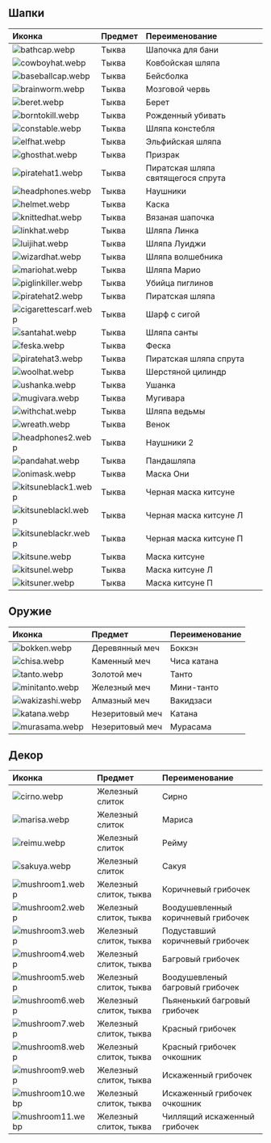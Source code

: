 

## Шапки

| Иконка                                                               | Предмет | Переименование                     |
|:---------------------------------------------------------------------|:--------|:-----------------------------------|
| ![bathcap.webp](/assets/resourspackimage/bathcap.webp)               | Тыква   | Шапочка для бани                   |
| ![cowboyhat.webp](/assets/resourspackimage/cowboyhat.webp)           | Тыква   | Ковбойская шляпа                   |
| ![baseballcap.webp](/assets/resourspackimage/baseballcap.webp)       | Тыква   | Бейсболка                          |
| ![brainworm.webp](/assets/resourspackimage/brainworm.webp)           | Тыква   | Мозговой червь                     |
| ![beret.webp](/assets/resourspackimage/beret.webp)                   | Тыква   | Берет                              |
| ![borntokill.webp](/assets/resourspackimage/borntokill.webp)         | Тыква   | Рожденный убивать                  |
| ![constable.webp](/assets/resourspackimage/constable.webp)           | Тыква   | Шляпа констебля                    |
| ![elfhat.webp](/assets/resourspackimage/elfhat.webp)                 | Тыква   | Эльфийская шляпа                   |
| ![ghosthat.webp](/assets/resourspackimage/ghosthat.webp)             | Тыква   | Призрак                            |
| ![piratehat1.webp](/assets/resourspackimage/piratehat1.webp)         | Тыква   | Пиратская шляпа святящегося спрута |
| ![headphones.webp](/assets/resourspackimage/headphones.webp)         | Тыква   | Наушники                           |
| ![helmet.webp](/assets/resourspackimage/helmet.webp)                 | Тыква   | Каска                              |
| ![knittedhat.webp](/assets/resourspackimage/knittedhat.webp)         | Тыква   | Вязаная шапочка                    |
| ![linkhat.webp](/assets/resourspackimage/linkhat.webp)               | Тыква   | Шляпа Линка                        |
| ![luijihat.webp](/assets/resourspackimage/luijihat.webp)             | Тыква   | Шляпа Луиджи                       |
| ![wizardhat.webp](/assets/resourspackimage/wizardhat.webp)           | Тыква   | Шляпа волшебника                   |
| ![mariohat.webp](/assets/resourspackimage/mariohat.webp)             | Тыква   | Шляпа Марио                        |
| ![piglinkiller.webp](/assets/resourspackimage/piglinkiller.webp)     | Тыква   | Убийца пиглинов                    |
| ![piratehat2.webp](/assets/resourspackimage/piratehat2.webp)         | Тыква   | Пиратская шляпа                    |
| ![cigarettescarf.webp](/assets/resourspackimage/cigarettescarf.webp) | Тыква   | Шарф с сигой                       |
| ![santahat.webp](/assets/resourspackimage/santahat.webp)             | Тыква   | Шляпа санты                        |
| ![feska.webp](/assets/resourspackimage/feska.webp)                   | Тыква   | Феска                              |
| ![piratehat3.webp](/assets/resourspackimage/piratehat3.webp)         | Тыква   | Пиратская шляпа спрута             |
| ![woolhat.webp](/assets/resourspackimage/woolhat.webp)               | Тыква   | Шерстяной цилиндр                  |
| ![ushanka.webp](/assets/resourspackimage/ushanka.webp)               | Тыква   | Ушанка                             |
| ![mugivara.webp](/assets/resourspackimage/mugivara.webp)             | Тыква   | Мугивара                           |
| ![withchat.webp](/assets/resourspackimage/withchat.webp)             | Тыква   | Шляпа ведьмы                       |
| ![wreath.webp](/assets/resourspackimage/wreath.webp)                 | Тыква   | Венок                              |
| ![headphones2.webp](/assets/resourspackimage/headphones2.webp)       | Тыква   | Наушники 2                         |
| ![pandahat.webp](/assets/resourspackimage/pandahat.webp)             | Тыква   | Пандашляпа                         |
| ![onimask.webp](/assets/resourspackimage/onimask.webp)               | Тыква   | Маска Они                          |
| ![kitsuneblack1.webp](/assets/resourspackimage/kitsuneblack1.webp)   | Тыква   | Черная маска китсуне               |
| ![kitsuneblackl.webp](/assets/resourspackimage/kitsuneblackl.webp)   | Тыква   | Черная маска китсуне Л             |
| ![kitsuneblackr.webp](/assets/resourspackimage/kitsuneblackr.webp)   | Тыква   | Черная маска китсуне П             |
| ![kitsune.webp](/assets/resourspackimage/kitsune.webp)               | Тыква   | Маска китсуне                      |
| ![kitsunel.webp](/assets/resourspackimage/kitsunel.webp)             | Тыква   | Маска китсуне Л                    |
| ![kitsuner.webp](/assets/resourspackimage/kitsuner.webp)             | Тыква   | Маска китсуне П                    |



## Оружие


| Иконка                                                               | Предмет | Переименование                     |
|:---------------------------------------------------------------------|:--------|:-----------------------------------|
| ![bokken.webp](/assets/resourspackimage/bokken.webp)               | Деревянный меч   | Боккэн                   |
| ![chisa.webp](/assets/resourspackimage/chisa.webp)           | Каменный меч   | Чиса катана                   |
| ![tanto.webp](/assets/resourspackimage/tanto.webp) | Золотой меч | Танто |
| ![minitanto.webp](/assets/resourspackimage/minitanto.webp) | Железный меч | Мини-танто |
| ![wakizashi.webp](/assets/resourspackimage/wakizashi.webp) | Алмазный меч | Вакидзаси |
| ![katana.webp](/assets/resourspackimage/katana.webp) | Незеритовый меч | Катана |
| ![murasama.webp](/assets/resourspackimage/murasama.webp) | Незеритовый меч | Мурасама |



## Декор



| Иконка                                                               | Предмет | Переименование                     |
|:---------------------------------------------------------------------|:--------|:-----------------------------------|
| ![cirno.webp](/assets/resourspackimage/cirno.webp) | Железный слиток | Сирно |
| ![marisa.webp](/assets/resourspackimage/marisa.webp) | Железный слиток | Мариса |
| ![reimu.webp](/assets/resourspackimage/reimu.webp) | Железный слиток | Рейму |
| ![sakuya.webp](/assets/resourspackimage/sakuya.webp) | Железный слиток | Сакуя |
| ![mushroom1.webp](/assets/resourspackimage/mushroom1.webp) | Железный слиток, тыква | Коричневый грибочек |
| ![mushroom2.webp](/assets/resourspackimage/mushroom2.webp) | Железный слиток, тыква | Воодушевленный коричневый грибочек |
| ![mushroom3.webp](/assets/resourspackimage/mushroom3.webp) | Железный слиток, тыква | Подуставший коричневый грибочек |
| ![mushroom4.webp](/assets/resourspackimage/mushroom4.webp) | Железный слиток, тыква | Багровый грибочек |
| ![mushroom5.webp](/assets/resourspackimage/mushroom5.webp) | Железный слиток, тыква | Воодушевленый багровый грибочек |
| ![mushroom6.webp](/assets/resourspackimage/mushroom6.webp) | Железный слиток, тыква | Пьяненький багровый грибочек |
| ![mushroom7.webp](/assets/resourspackimage/mushroom7.webp) | Железный слиток, тыква | Красный грибочек |
| ![mushroom8.webp](/assets/resourspackimage/mushroom8.webp) | Железный слиток, тыква | Красный грибочек очкошник |
| ![mushroom9.webp](/assets/resourspackimage/mushroom9.webp) | Железный слиток, тыква | Искаженный грибочек |
| ![mushroom10.webp](/assets/resourspackimage/mushroom10.webp) | Железный слиток, тыква | Искаженный грибочек очкошник |
| ![mushroom11.webp](/assets/resourspackimage/mushroom11.webp) | Железный слиток, тыква | Чиллящий искаженный грибочек |

